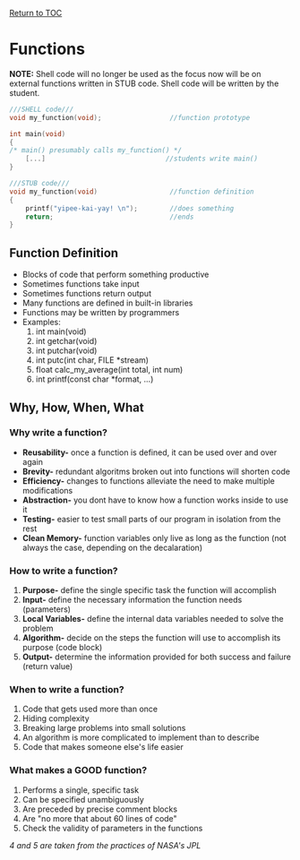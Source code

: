 <a href="https://github.com/CyberTrainingUSAF/05-C-Programming/blob/master/00-Table-of-Contents.md" rel="Return to TOC"> Return to TOC </a>

# Functions

**NOTE:** Shell code will no longer be used as the focus now will be on external functions written in STUB code. Shell code will be written by the student.
```c
///SHELL code///
void my_function(void);                 //function prototype

int main(void)
{
/* main() presumably calls my_function() */
    [...]                              //students write main()
}

///STUB code///
void my_function(void)                  //function definition
{
    printf("yipee-kai-yay! \n");        //does something
    return;                             //ends
}
```

## Function Definition
    
* Blocks of code that perform something productive
* Sometimes functions take input
* Sometimes functions return output
* Many functions are defined in built-in libraries
* Functions may be written by programmers
* Examples:
    1. int main(void)
    2. int getchar(void)
    3. int putchar(void)
    4. int putc(int char, FILE *stream)
    5. float calc_my_average(int total, int num)
    6. int printf(const char *format, ...)

## Why, How, When, What

### Why write a function?

* **Reusability-** once a function is defined, it can be used over and over again
* **Brevity-** redundant algoritms broken out into functions will shorten code
* **Efficiency-** changes to functions alleviate the need to make multiple modifications
* **Abstraction-** you dont have to know how a function works inside to use it
* **Testing-** easier to test small parts of our program in isolation from the rest
* **Clean Memory-** function variables only live as long as the function (not always the case, depending on the decalaration)

### How to write a function?

1.  **Purpose-** define the single specific task the function will accomplish
2.  **Input-** define the necessary information the function needs (parameters)
3.  **Local Variables-** define the internal data variables needed to solve the problem
4.  **Algorithm-** decide on the steps the function will use to accomplish its purpose (code block)
5.  **Output-** determine the information provided for both success and failure (return value)

### When to write a function?

1.  Code that gets used more than once
2.  Hiding complexity
3.  Breaking large problems into small solutions
4.  An algorithm is more complicated to implement than to describe
5.  Code that makes someone else's life easier

### What makes a GOOD function?

1.  Performs a single, specific task
2.  Can be specified unambiguously
3.  Are preceded by precise comment blocks
4.  Are "no more that about 60 lines of code"
5.  Check the validity of parameters in the functions

*4 and 5 are taken from the practices of NASA's JPL*
